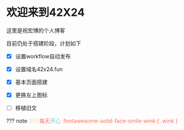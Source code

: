 # 欢迎来到42X24

这里是祝宏博的个人博客

目前仍处于搭建阶段，计划如下 

* [x] 设置workflow自动发布

* [x] 设置域名42x24.fun

* [x] 基本页面搭建
* [x] 更换左上图标
* [ ] 移植旧文

??? note
    <font color=#f3e3b1>祝你</font><font color=#ff6c5b>每天<font color=#64c7e4>开心</font> :fontawesome-solid-face-smile-wink:{ .wink }

